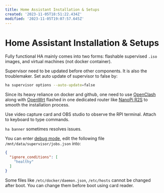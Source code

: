 ```yaml
---
title: Home Assistant Installation & Setups
created: '2023-11-05T18:51:22.434Z'
modified: '2023-11-05T19:07:57.645Z'
---
```


# Home Assistant Installation & Setups

Fully functional HA mainly comes into two forms: flashable supervised `.iso` images, and virtual machines (not docker container).

Supervisor need to be updated before other components. It is also the troublemaker. Set auto update of supervisor to false by:

```bash
ha supervisor options --auto-update=false
```

Since its heavy reliance on docker and github, one need to use [OpenClash](https://github.com/vernesong/OpenClash) along with [OpenWrt](https://openwrt.org/toh/) flashed in one dedicated router like [NanoPi R2S](https://openwrt.org/toh/friendlyarm/nanopi_r2s) to smooth the installation process.

Use video capture card and OBS studio to observe the RPI terminal. Attach to keyboard to type commands.

`ha banner` sometimes resolves issues.

You can enter [debug mode](https://developers.home-assistant.io/docs/operating-system/debugging/), edit the following file `/mnt/data/supervisor/jobs.json` into:

```json
{
  "ignore_conditions": [
    "healthy"
  ]
}
```

Some files like `/etc/docker/daemon.json`, `/etc/hosts` cannot be changed after boot. You can change them before boot using card reader.
